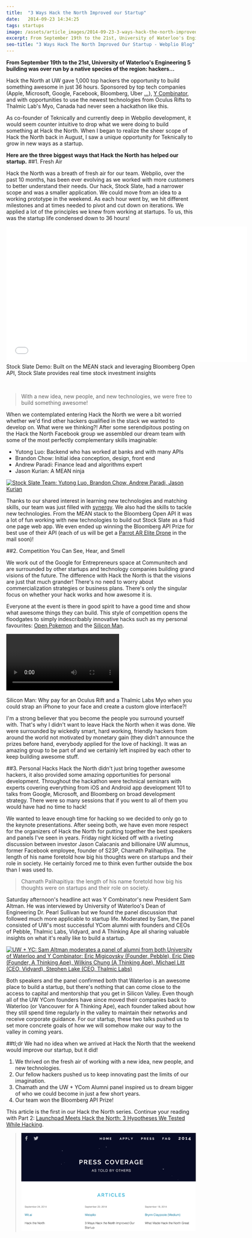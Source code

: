 ```yaml
---
title:  "3 Ways Hack the North Improved our Startup"
date:   2014-09-23 14:34:25
tags: startups
image: /assets/article_images/2014-09-23-3-ways-hack-the-north-improved-our-startup/HTN-Photo-c.jpg
excerpt: From September 19th to the 21st, University of Waterloo's Engineering 5 building was over run by a native species of the region&#58; hackers...
seo-title: "3 Ways Hack The North Improved Our Startup - Webplio Blog"
---
```


**From September 19th to the 21st, University of Waterloo's Engineering 5 building was over run by a native species of the region: hackers...**

Hack the North at UW gave 1,000 top hackers the opportunity to build something awesome in just 36 hours. Sponsored by top tech companies (Apple, Microsoft, Google, Facebook, Bloomberg, Uber <a href="http://hackthenorth.com" target="_blank">...</a>), <a href="http://www.ycombinator.com/" target="_blank">Y Combinator</a>, and with opportunities to use the newest technologies from Oculus Rifts to Thalmic Lab's Myo, Canada had never seen a hackathon like this.

As co-founder of Teknically and currently deep in Webplio development, it would seem counter intuitive to drop what we were doing to build something at Hack the North. When I began to realize the sheer scope of Hack the North back in August, I saw a unique opportunity for Teknically to grow in new ways as a startup.

**Here are the three biggest ways that Hack the North has helped our startup.**
##1. Fresh Air

Hack the North was a breath of fresh air for our team. Webplio, over the past 10 months, has been ever evolving as we worked with more customers to better understand their needs. Our hack, Stock Slate, had a narrower scope and was a smaller application. We could move from an idea to a working prototype in the weekend. As each hour went by, we hit different milestones and at times needed to pivot and cut down on iterations. We applied a lot of the principles we knew from working at startups. To us, this was the startup life condensed down to 36 hours!

<iframe src="//www.youtube-nocookie.com/embed/juY4bwJXMVE?rel=0" width="640" height="360" frameborder="0" allowfullscreen="allowfullscreen"></iframe><figcaption>Stock Slate Demo: Built on the MEAN stack and leveraging Bloomberg Open API, Stock Slate provides real time stock investment insights</figcaption>

&nbsp;
>With a new idea, new people, and new technologies, we were free to build something awesome!

When we contemplated entering Hack the North we were a bit worried whether we'd find other hackers qualified in the stack we wanted to develop on. What were we thinking?! After some serendipitous posting on the Hack the North Facebook group we assembled our dream team with some of the most perfectly complementary skills imaginable:
<ul>
	<li>Yutong Luo: Backend who has worked at banks and with many APIs</li>
	<li>Brandon Chow: Initial idea conception, design, front end</li>
	<li>Andrew Paradi: Finance lead and algorithms expert</li>
	<li>Jason Kurian: A MEAN ninja</li>
</ul>

<a href="https://instagram.com/p/tOuf1WG8dI/" target="_blank"><img src="http://photos-g.ak.instagram.com/hphotos-ak-xfp1/1742199_290274417829046_1818926910_n.jpg" alt="Stock Slate Team: Yutong Luo, Brandon Chow, Andrew Paradi, Jason Kurian"/></a>

Thanks to our shared interest in learning new technologies and matching skills, our team was just filled with <a href="https://youtu.be/VFqbGbU8f8o" target="_blank">synergy</a>. We also had the skills to tackle new technologies. From the MEAN stack to the Bloomberg Open API it was a lot of fun working with new technologies to build out Stock Slate as a fluid one page web app. We even ended up winning the Bloomberg API Prize for best use of their API (each of us will be get a <a href="http://ardrone2.parrot.com/" target="_blank">Parrot AR Elite Drone</a> in the mail soon)!

##2. Competition You Can See, Hear, and Smell

We work out of the Google for Entrepreneurs space at Communitech and are surrounded by other startups and technology companies building grand visions of the future. The difference with Hack the North is that the visions are just that much grander! There's no need to worry about commercialization strategies or business plans. There's only the singular focus on whether your hack works and how awesome it is.

Everyone at the event is there in good spirit to have a good time and show what awesome things they can build. This style of competition opens the floodgates to simply indescribably innovative hacks such as my personal favourites: <a href="http://hackthenorth.challengepost.com/submissions/27029-open-pokemon" target="_blank">Open Pokemon</a> and the <a href="http://hackthenorth.challengepost.com/submissions/27086-silicon-man" target="_blank">Silicon Man</a>.

<video src="http://videos-b-11.ak.instagram.com/hphotos-ak-xaf1/10713849_1509221115984991_1899933270_n.mp4" type="video/mp4" controls></video>
<figcaption>Silicon Man: Why pay for an Oculus Rift and a Thalmic Labs Myo when you could strap an iPhone to your face and create a custom glove interface?!</figcaption>

I'm a strong believer that you become the people you surround yourself with. That's why I didn't want to leave Hack the North when it was done. We were surrounded by wickedly smart, hard working, friendly hackers from around the world not motivated by monetary gain (they didn't announce the prizes before hand, everybody applied for the love of hacking). It was an amazing group to be part of and we certainly left inspired by each other to keep building awesome stuff.

##3. Personal Hacks
Hack the North didn't just bring together awesome hackers, it also provided some amazing opportunities for personal development. Throughout the hackathon were technical seminars with experts covering everything from iOS and Android app development 101 to talks from Google, Microsoft, and Bloomberg on broad development strategy. There were so many sessions that if you went to all of them you would have had no time to hack!

We wanted to leave enough time for hacking so we decided to only go to the keynote presentations. After seeing both, we have even more respect for the organizers of Hack the North for putting together the best speakers and panels I've seen in years. Friday night kicked off with a riveting discussion between investor Jason Calacanis and billionaire UW alumnus, former Facebook employee, founder of S23P, Chamath Palihapitiya. The length of his name foretold how big his thoughts were on startups and their role in society. He certainly forced me to think even further outside the box than I was used to.

>Chamath Palihapitiya: the length of his name foretold how big his thoughts were on startups and their role on society.

Saturday afternoon's headline act was Y Combinator's new President Sam Altman. He was interviewed by University of Waterloo's Dean of Engineering Dr. Pearl Sullivan but we found the panel discussion that followed much more applicable to startup life. Moderated by Sam, the panel consisted of UW's most successful YCom alumni with founders and CEOs of Pebble, Thalmic Labs, Vidyard, and A Thinking Ape all sharing valuable insights on what it's really like to build a startup.

<a href="https://instagram.com/p/tLJ1t1G8b6/" target="_blank"><img src="http://photos-b.ak.instagram.com/hphotos-ak-xaf1/10693659_1466888876932369_1764327461_n.jpg" alt="UW + YC: Sam Altman moderates a panel of alumni from both University of Waterloo and Y Combinator: Eric Migicovsky (Founder, Pebble), Eric Diep (Founder, A Thinking Ape), Wilkins Chung (A Thinking Ape), Michael Litt (CEO, Vidyard), Stephen Lake (CEO, Thalmic Labs)"/></a>

Both speakers and the panel confirmed both that Waterloo is an awesome place to build a startup, but there's nothing that can come close to the access to capital and mentorship that you get in Silicon Valley. Even though all of the UW YCom founders have since moved their companies back to Waterloo (or Vancouver for A Thinking Ape), each founder talked about how they still spend time regularly in the valley to maintain their networks and receive corporate guidance. For our startup, these two talks pushed us to set more concrete goals of how we will somehow make our way to the valley in coming years.

##tl;dr
We had no idea when we arrived at Hack the North that the weekend would improve our startup, but it did!

1. We thrived on the fresh air of working with a new idea, new people, and new technologies.
2. Our fellow hackers pushed us to keep innovating past the limits of our imagination.
3. Chamath and the UW + YCom Alumni panel inspired us to dream bigger of who we could become in just a few short years.
4. Our team won the Bloomberg API Prize!

This article is the first in our Hack the North series. Continue your reading with Part 2: <a href="http://andrewparadi.com/blog/launchpad-meets-hack-north-3-hypotheses-tested-hacking/">Launchpad Meets Hack the North: 3 Hypotheses We Tested While Hacking</a>.

>![###Update May 2015: We've been featured on Hack the North's Press <a href="http://hackthenorth.com/press" target=_blank">page</a>!](/assets/article_images/2014-09-23-3-ways-hack-the-north-improved-our-startup/HTN-press.png)